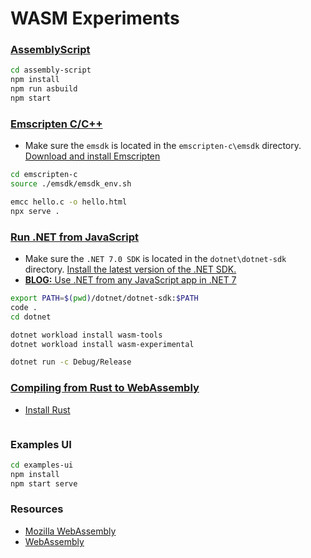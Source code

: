 # WASM Experiments

### [AssemblyScript](https://www.assemblyscript.org/getting-started.html)

```bash
cd assembly-script
npm install
npm run asbuild
npm start
```

### [Emscripten C/C++](https://developer.mozilla.org/en-US/docs/WebAssembly/C_to_wasm)

- Make sure the `emsdk` is located in the `emscripten-c\emsdk` directory. [Download and install Emscripten](https://emscripten.org/docs/getting_started/downloads.html)

```bash
cd emscripten-c
source ./emsdk/emsdk_env.sh

emcc hello.c -o hello.html
npx serve .
```

### [Run .NET from JavaScript](https://learn.microsoft.com/en-us/aspnet/core/client-side/dotnet-interop?view=aspnetcore-7.0)

- Make sure the `.NET 7.0 SDK` is located in the `dotnet\dotnet-sdk` directory. [Install the latest version of the .NET SDK.](https://dotnet.microsoft.com/en-us/download/dotnet)
- [**BLOG:** Use .NET from any JavaScript app in .NET 7](https://devblogs.microsoft.com/dotnet/use-net-7-from-any-javascript-app-in-net-7/)

```bash
export PATH=$(pwd)/dotnet/dotnet-sdk:$PATH
code .
cd dotnet

dotnet workload install wasm-tools
dotnet workload install wasm-experimental

dotnet run -c Debug/Release
```

### [Compiling from Rust to WebAssembly](https://developer.mozilla.org/en-US/docs/WebAssembly/Rust_to_wasm)

* [Install Rust](https://www.rust-lang.org/tools/install)

```bash

```

### Examples UI

```bash
cd examples-ui
npm install
npm start serve
```

### Resources

- [Mozilla WebAssembly](https://developer.mozilla.org/en-US/docs/WebAssembly)
- [WebAssembly](https://webassembly.org/)
